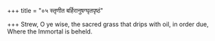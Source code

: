 +++
title = "०५ स्तृणीत बर्हिरानुषग्घृतपृष्ठं"

+++
Strew, O ye wise, the sacred grass that drips with oil, in order due,  
     Where the Immortal is beheld.
